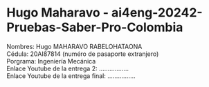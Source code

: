# Hugo Maharavo - ai4eng-20242-Pruebas-Saber-Pro-Colombia

Nombres: Hugo MAHARAVO RABELOHATAONA <br>
Cédula: 20AI87814 (numéro de pasaporte extranjero) <br>
Porgrama: Ingeniería Mecánica <br>
Enlace Youtube de la entrega 2: ................. <br>
Enlace Youtube de la entrega final: ................ <br>
